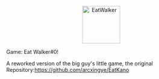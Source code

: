 <p align="center">
  <a href="https://[xingye.me/game/eatkano](https://jinjidechefeng.github.io/awmg.github.io/
)"><img src="https://github.com/jinjidechefeng/awmg.github.io/blob/main/static/image/ClickBefore.png?raw=true" width="100" height="100" alt="EatWalker"></a>
</p>
Game: Eat Walker#0!

A reworked version of the big guy's little game, the original Repository:https://github.com/arcxingye/EatKano

